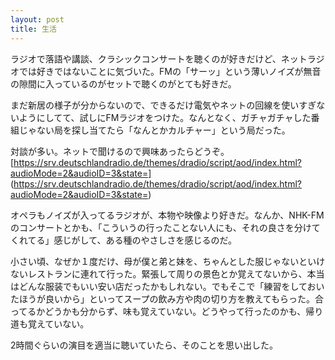 ```yaml
---
layout: post
title: 生活
---
```


ラジオで落語や講談、クラシックコンサートを聴くのが好きだけど、ネットラジオでは好きではないことに気づいた。FMの「サーッ」という薄いノイズが無音の隙間に入っているのがセットで聴くのがとても好きだ。

まだ新居の様子が分からないので、できるだけ電気やネットの回線を使いすぎないようにしてて、試しにFMラジオをつけた。なんとなく、ガチャガチャした番組じゃない局を探し当てたら「なんとかカルチャー」という局だった。

対談が多い。ネットで聞けるので興味あったらどうぞ。 
[https://srv.deutschlandradio.de/themes/dradio/script/aod/index.html?audioMode=2&audioID=3&state=]
(https://srv.deutschlandradio.de/themes/dradio/script/aod/index.html?audioMode=2&audioID=3&state=)

オペラもノイズが入ってるラジオが、本物や映像より好きだ。なんか、NHK-FMのコンサートとかも、「こういうの行ったことない人にも、それの良さを分けてくれてる」感じがして、ある種のやさしさを感じるのだ。

小さい頃、なぜか１度だけ、母が僕と弟と妹を、ちゃんとした服じゃないといけないレストランに連れて行った。緊張して周りの景色とか覚えてないから、本当はどんな服装でもいい安い店だったかもしれない。でもそこで「練習をしておいたほうが良いから」といってスープの飲み方や肉の切り方を教えてもらった。合ってるかどうかも分からず、味も覚えていない。どうやって行ったのかも、帰り道も覚えていない。

2時間ぐらいの演目を適当に聴いていたら、そのことを思い出した。
